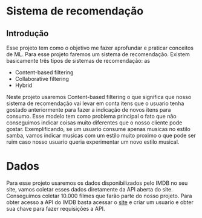 # Sistema de recomendação

## Introdução

Esse projeto tem como o objetivo me fazer aprofundar e praticar conceitos de ML.
Para esse projeto faremos um sistema de recomendação. Existem basicamente três tipos de sistemas de recomendação:
as
* Content-based filtering
* Collaborative filtering
* Hybrid

Neste projeto usaremos Content-based filtering o que significa que nosso sistema de recomendação vai levar em conta itens que o usuario tenha gostado anteriormente para fazer a indicação de novos itens para consumo. Esse modelo tem como problema principal o fato que não conseguimos indicar coisas muito diferentes que o nosso cliente pode gostar. Exemplificando, se um usuario consume apenas musicas no estilo samba, vamos indicar musicas com um estilo muito proximo o que pode ser ruim caso nosso usuario queria experimentar um novo estilo musical.

# Dados

Para esse projeto usaremos os dados disponibilizados pelo IMDB no seu site, vamos coletar esses dados diretamente da API aberta do site. Conseguimos coletar 10.000 filmes que farão parte do nosso projeto. Para obter acesso a API do IMDB basta acessar o [site](https://developer.themoviedb.org/reference/intro/getting-started) e criar um usuario e obter sua chave para fazer requisições a API.
